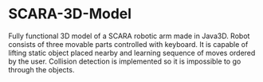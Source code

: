 # SCARA-3D-Model

Fully functional 3D model of a SCARA robotic arm made in Java3D. Robot consists of three movable parts controlled with keyboard. It is capable of lifting static object placed nearby and learning sequence of moves ordered by the user. Collision detection is implemented so it is impossible to go through the objects.
